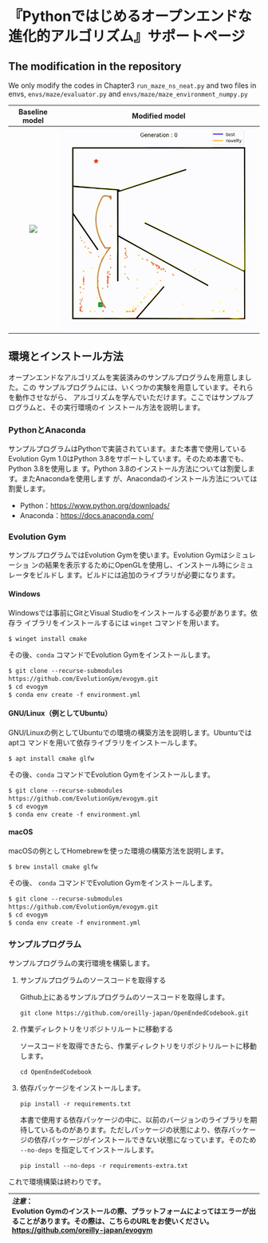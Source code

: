# 『Pythonではじめるオープンエンドな進化的アルゴリズム』サポートページ

## The modification in the repository

We only modify the codes in Chapter3 `run_maze_ns_neat.py` and two files in envs, `envs/maze/evaluator.py` and `envs/maze/maze_environment_numpy.py`

| Baseline model | Modified model |
| :------------: | :------------: |
![](experiments\out\maze_ns_neat\hard_20241228_2118_original_c8\progress\Output2.gif) | ![](experiments\out\maze_ns_neat\hard_20241228_2150_simple_novelty_improvement_c8\progress\Output2.gif)

<!--
```
brew install graphviz
conda create -n openevo python=3.8
conda activate openevo
conda install matplotlib==3.0.3
pip install -r requirements.txt
```

and install evogym.
https://evolutiongym.github.io/tutorials/getting-started.html
-->

## 環境とインストール方法

オープンエンドなアルゴリズムを実装済みのサンプルプログラムを用意しました。この
サンプルプログラムには、いくつかの実験を用意しています。それらを動作させながら、
アルゴリズムを学んでいただけます。ここではサンプルプログラムと、その実行環境のイ
ンストール方法を説明します。

### PythonとAnaconda

サンプルプログラムはPythonで実装されています。また本書で使用しているEvolution
Gym 1.0はPython 3.8をサポートしています。そのため本書でも、Python 3.8を使用しま
す。Python 3.8のインストール方法については割愛します。またAnacondaを使用します
が、Anacondaのインストール方法については割愛します。

 - Python：https://www.python.org/downloads/
 - Anaconda：https://docs.anaconda.com/

### Evolution Gym

サンプルプログラムではEvolution Gymを使います。Evolution Gymはシミュレーショ
ンの結果を表示するためにOpenGLを使用し、インストール時にシミュレータをビルドし
ます。ビルドには追加のライブラリが必要になります。

#### Windows

Windowsでは事前にGitとVisual Studioをインストールする必要があります。依存ラ
イブラリをインストールするには `winget` コマンドを用います。

```
$ winget install cmake
```

その後、`conda` コマンドでEvolution Gymをインストールします。

```
$ git clone --recurse-submodules https://github.com/EvolutionGym/evogym.git
$ cd evogym
$ conda env create -f environment.yml
```

#### GNU/Linux（例としてUbuntu）

GNU/Linuxの例としてUbuntuでの環境の構築方法を説明します。Ubuntuではaptコ
マンドを用いて依存ライブラリをインストールします。

```
$ apt install cmake glfw
```

その後、`conda` コマンドでEvolution Gymをインストールします。

```
$ git clone --recurse-submodules https://github.com/EvolutionGym/evogym.git
$ cd evogym
$ conda env create -f environment.yml
```

#### macOS

macOSの例としてHomebrewを使った環境の構築方法を説明します。

```
$ brew install cmake glfw
```

その後、 `conda` コマンドでEvolution Gymをインストールします。
```
$ git clone --recurse-submodules https://github.com/EvolutionGym/evogym.git
$ cd evogym
$ conda env create -f environment.yml
```

### サンプルプログラム

サンプルプログラムの実行環境を構築します。

1. サンプルプログラムのソースコードを取得する

   Github上にあるサンプルプログラムのソースコードを取得します。

   ```
   git clone https://github.com/oreilly-japan/OpenEndedCodebook.git
   ```

2. 作業ディレクトリをリポジトリルートに移動する

   ソースコードを取得できたら、作業ディレクトリをリポジトリルートに移動します。

   ```
   cd OpenEndedCodebook
   ```

3. 依存パッケージをインストールします。

   ```
   pip install -r requirements.txt
   ```

   本書で使用する依存パッケージの中に、以前のバージョンのライブラリを期待しているものがあります。ただしパッケージの状態により、依存パッケージの依存パッケージがインストールできない状態になっています。そのため `--no-deps` を指定してインストールします。

   ```
   pip install --no-deps -r requirements-extra.txt
   ```

これで環境構築は終わりです。

|*注意*：<br>Evolution Gymのインストールの際、プラットフォームによってはエラーが出ることがあります。その際は、こちらのURLをお使いください。<br>https://github.com/oreilly-japan/evogym|
|:-|
